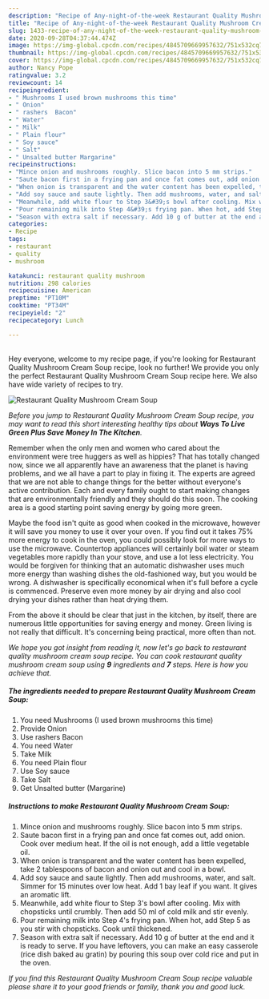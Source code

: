 ```yaml
---
description: "Recipe of Any-night-of-the-week Restaurant Quality Mushroom Cream Soup"
title: "Recipe of Any-night-of-the-week Restaurant Quality Mushroom Cream Soup"
slug: 1433-recipe-of-any-night-of-the-week-restaurant-quality-mushroom-cream-soup
date: 2020-09-28T04:37:44.474Z
image: https://img-global.cpcdn.com/recipes/4845709669957632/751x532cq70/restaurant-quality-mushroom-cream-soup-recipe-main-photo.jpg
thumbnail: https://img-global.cpcdn.com/recipes/4845709669957632/751x532cq70/restaurant-quality-mushroom-cream-soup-recipe-main-photo.jpg
cover: https://img-global.cpcdn.com/recipes/4845709669957632/751x532cq70/restaurant-quality-mushroom-cream-soup-recipe-main-photo.jpg
author: Nancy Pope
ratingvalue: 3.2
reviewcount: 14
recipeingredient:
- " Mushrooms I used brown mushrooms this time"
- " Onion"
- " rashers  Bacon"
- " Water"
- " Milk"
- " Plain flour"
- " Soy sauce"
- " Salt"
- " Unsalted butter Margarine"
recipeinstructions:
- "Mince onion and mushrooms roughly. Slice bacon into 5 mm strips."
- "Saute bacon first in a frying pan and once fat comes out, add onion. Cook over medium heat. If the oil is not enough, add a little vegetable oil."
- "When onion is transparent and the water content has been expelled, take 2 tablespoons of bacon and onion out and cool in a bowl."
- "Add soy sauce and saute lightly. Then add mushrooms, water, and salt. Simmer for 15 minutes over low heat. Add 1 bay leaf if you want. It gives an aromatic lift."
- "Meanwhile, add white flour to Step 3&#39;s bowl after cooling. Mix with chopsticks until crumbly. Then add 50 ml of cold milk and stir evenly."
- "Pour remaining milk into Step 4&#39;s frying pan. When hot, add Step 5 as you stir with chopsticks. Cook until thickened."
- "Season with extra salt if necessary. Add 10 g of butter at the end and it is ready to serve. If you have leftovers, you can make an easy casserole (rice dish baked au gratin) by pouring this soup over cold rice and put in the oven."
categories:
- Recipe
tags:
- restaurant
- quality
- mushroom

katakunci: restaurant quality mushroom 
nutrition: 298 calories
recipecuisine: American
preptime: "PT10M"
cooktime: "PT34M"
recipeyield: "2"
recipecategory: Lunch

---
```

<br>
Hey everyone, welcome to my recipe page, if you're looking for Restaurant Quality Mushroom Cream Soup recipe, look no further! We provide you only the perfect Restaurant Quality Mushroom Cream Soup recipe here. We also have wide variety of recipes to try.
<br>


![Restaurant Quality Mushroom Cream Soup](https://img-global.cpcdn.com/recipes/4845709669957632/751x532cq70/restaurant-quality-mushroom-cream-soup-recipe-main-photo.jpg)

<i>Before you jump to Restaurant Quality Mushroom Cream Soup recipe, you may want to read this short interesting healthy tips about 
<strong>Ways To Live Green Plus Save Money In The Kitchen</strong>.</i>
</br>

Remember when the only men and women who cared about the environment were tree huggers as well as hippies? That has totally changed now, since we all apparently have an awareness that the planet is having problems, and we all have a part to play in fixing it. The experts are agreed that we are not able to change things for the better without everyone's active contribution. Each and every family ought to start making changes that are environmentally friendly and they should do this soon. The cooking area is a good starting point saving energy by going more green.

Maybe the food isn't quite as good when cooked in the microwave, however it will save you money to use it over your oven. If you find out it takes 75% more energy to cook in the oven, you could possibly look for more ways to use the microwave. Countertop appliances will certainly boil water or steam vegetables more rapidly than your stove, and use a lot less electricity. You would be forgiven for thinking that an automatic dishwasher uses much more energy than washing dishes the old-fashioned way, but you would be wrong. A dishwasher is specifically economical when it's full before a cycle is commenced. Preserve even more money by air drying and also cool drying your dishes rather than heat drying them.

From the above it should be clear that just in the kitchen, by itself, there are numerous little opportunities for saving energy and money. Green living is not really that difficult. It's concerning being practical, more often than not.


<i>We hope you got insight from reading it, now let's go back to restaurant quality mushroom cream soup recipe. You can cook restaurant quality mushroom cream soup using <strong>9</strong> ingredients and <strong>7</strong> steps. Here is how you achieve that.
</i>

##### The ingredients needed to prepare Restaurant Quality Mushroom Cream Soup:

1. You need  Mushrooms (I used brown mushrooms this time)
1. Provide  Onion
1. Use  rashers  Bacon
1. You need  Water
1. Take  Milk
1. You need  Plain flour
1. Use  Soy sauce
1. Take  Salt
1. Get  Unsalted butter (Margarine)


##### Instructions to make Restaurant Quality Mushroom Cream Soup:

1. Mince onion and mushrooms roughly. Slice bacon into 5 mm strips.
1. Saute bacon first in a frying pan and once fat comes out, add onion. Cook over medium heat. If the oil is not enough, add a little vegetable oil.
1. When onion is transparent and the water content has been expelled, take 2 tablespoons of bacon and onion out and cool in a bowl.
1. Add soy sauce and saute lightly. Then add mushrooms, water, and salt. Simmer for 15 minutes over low heat. Add 1 bay leaf if you want. It gives an aromatic lift.
1. Meanwhile, add white flour to Step 3&#39;s bowl after cooling. Mix with chopsticks until crumbly. Then add 50 ml of cold milk and stir evenly.
1. Pour remaining milk into Step 4&#39;s frying pan. When hot, add Step 5 as you stir with chopsticks. Cook until thickened.
1. Season with extra salt if necessary. Add 10 g of butter at the end and it is ready to serve. If you have leftovers, you can make an easy casserole (rice dish baked au gratin) by pouring this soup over cold rice and put in the oven.


<i>If you find this Restaurant Quality Mushroom Cream Soup recipe valuable please share it to your good friends or family, thank you and good luck.</i>
